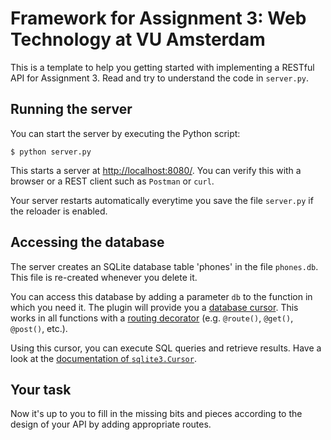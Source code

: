 Framework for Assignment 3: Web Technology at VU Amsterdam
==========================================================

This is a template to help you getting started with implementing a RESTful API
for Assignment 3. Read and try to understand the code in `server.py`.


Running the server
------------------

You can start the server by executing the Python script:

```
$ python server.py
```

This starts a server at [http://localhost:8080/](http://localhost:8080/). You can verify this with a
browser or a REST client such as `Postman` or `curl`.

Your server restarts automatically everytime you save the file `server.py` if
the reloader is enabled.


Accessing the database
----------------------

The server creates an SQLite database table 'phones' in the file `phones.db`.
This file is re-created whenever you delete it.

You can access this database by adding a parameter `db` to the function in which you need it.
The plugin will provide you a [database cursor](https://docs.python.org/2/library/sqlite3.html#sqlite3.Cursor).
This works in all functions with a [routing decorator](http://bottlepy.org/docs/dev/api.html#bottle.Bottle.route)
(e.g. `@route()`, `@get()`, `@post()`, etc.).

Using this cursor, you can execute SQL queries and retrieve results. Have a look at the [documentation
of `sqlite3.Cursor`](https://docs.python.org/2/library/sqlite3.html#sqlite3.Cursor).


Your task
---------

Now it's up to you to fill in the missing bits and pieces according to the design of your API
by adding appropriate routes.

